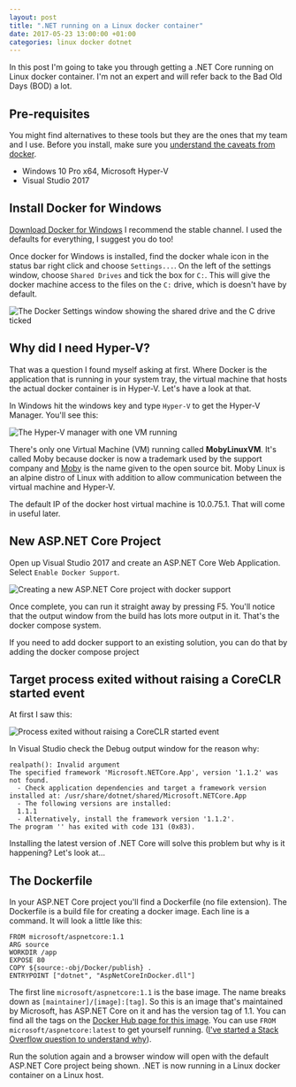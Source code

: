 ```yaml
---
layout: post
title: ".NET running on a Linux docker container"
date: 2017-05-23 13:00:00 +01:00
categories: linux docker dotnet 
---
```

In this post I'm going to take you through getting a .NET Core running on Linux docker container. I'm not an expert and will refer back to the Bad Old Days (BOD) a lot.

## Pre-requisites
You might find alternatives to these tools but they are the ones that my team and I use. Before you install, make sure you [understand the caveats from docker](https://docs.docker.com/docker-for-windows/install/#what-to-know-before-you-install).

- Windows 10 Pro x64, Microsoft Hyper-V
- Visual Studio 2017

## Install Docker for Windows
[Download Docker for Windows](https://docs.docker.com/docker-for-windows/install/#download-docker-for-windows) I recommend the stable channel. I used the defaults for everything, I suggest you do too!

Once docker for Windows is installed, find the docker whale icon in the status bar right click and choose `Settings...`. On the left of the settings window, choose `Shared Drives` and tick the box for `C:`. This will give the docker machine access to the files on the `C:` drive, which is doesn't have by default.

![The Docker Settings window showing the shared drive and the C drive ticked]({{site.url}}/assets/docker-settings-share-drive.png)

## Why did I need Hyper-V?
That was a question I found myself asking at first. Where Docker is the application that is running in your system tray, the virtual machine that hosts the actual docker container is in Hyper-V. Let's have a look at that.

In Windows hit the windows key and type `Hyper-V` to get the Hyper-V Manager. You'll see this:

![The Hyper-V manager with one VM running]({{site.url}}/assets/hyper-v-docker.png)

There's only one Virtual Machine (VM) running called **MobyLinuxVM**. It's called Moby because docker is now a trademark used by the support company and [Moby](https://blog.docker.com/2017/04/introducing-the-moby-project/) is the name given to the open source bit. Moby Linux is an alpine distro of Linux with addition to allow communication between the virtual machine and Hyper-V.

The default IP of the docker host virtual machine is 10.0.75.1. That will come in useful later.

## New ASP.NET Core Project
Open up Visual Studio 2017 and create an ASP.NET Core Web Application. Select `Enable Docker Support`.

![Creating a new ASP.NET Core project with docker support]({{site.url}}/assets/aspnet-core-with-docker.png)

Once complete, you can run it straight away by pressing F5. You'll notice that the output window from the build has lots more output in it. That's the docker compose system.

If you need to add docker support to an existing solution, you can do that by adding the docker compose project

## Target process exited without raising a CoreCLR started event
At first I saw this:

![Process exited without raising a CoreCLR started event]({{site.url}}/assets/aspnet-core-with-docker.png)

In Visual Studio check the Debug output window for the reason why:

    realpath(): Invalid argument
    The specified framework 'Microsoft.NETCore.App', version '1.1.2' was not found.
      - Check application dependencies and target a framework version installed at: /usr/share/dotnet/shared/Microsoft.NETCore.App
      - The following versions are installed:
      1.1.1
      - Alternatively, install the framework version '1.1.2'.
    The program '' has exited with code 131 (0x83).

Installing the latest version of .NET Core will solve this problem but why is it happening? Let's look at...

## The Dockerfile
In your ASP.NET Core project you'll find a Dockerfile (no file extension). The Dockerfile is a build file for creating a docker image. Each line is a command. It will look a little like this:

    FROM microsoft/aspnetcore:1.1
    ARG source
    WORKDIR /app
    EXPOSE 80
    COPY ${source:-obj/Docker/publish} .
    ENTRYPOINT ["dotnet", "AspNetCoreInDocker.dll"]

The first line `microsoft/aspnetcore:1.1` is the base image. The name breaks down as `[maintainer]/[image]:[tag]`. So this is an image that's maintained by Microsoft, has ASP.NET Core on it and has the version tag of 1.1. You can find all the tags on the [Docker Hub page for this image](https://hub.docker.com/r/microsoft/aspnetcore/). You can use `FROM microsoft/aspnetcore:latest` to get yourself running. ([I've started a Stack Overflow question to understand why](https://stackoverflow.com/questions/44134429/why-does-latest-aspnet-core-docker-image-run-when-the-tag-1-1-fails)).

Run the solution again and a browser window will open with the default ASP.NET Core project being shown. .NET is now running in a Linux docker container on a Linux host.